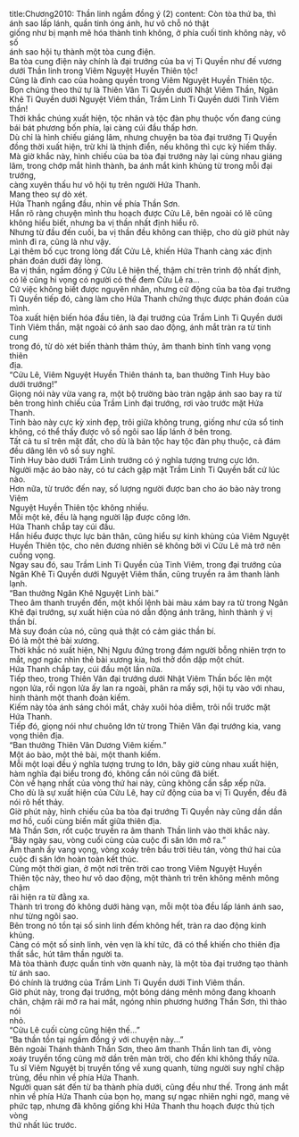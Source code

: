 title:Chương2010: Thần linh ngầm đồng ý (2)
content:
Còn tòa thứ ba, thì ánh sao lấp lánh, quần tinh óng ánh, hư vô chỗ nó thật<br>giống như bị mạnh mẽ hóa thành tinh không, ở phía cuối tinh không này, vô số<br>ánh sao hội tụ thành một tòa cung điện.<br>Ba tòa cung điện này chính là đại trướng của ba vị Ti Quyền như đế vương<br>dưới Thần linh trong Viêm Nguyệt Huyền Thiên tộc!<br>Cũng là đỉnh cao của hoàng quyền trong Viêm Nguyệt Huyền Thiên tộc.<br>Bọn chúng theo thứ tự là Thiên Vân Ti Quyền dưới Nhật Viêm Thần, Ngân<br>Khê Ti Quyền dưới Nguyệt Viêm thần, Trầm Linh Ti Quyền dưới Tinh Viêm<br>thần!<br>Thời khắc chúng xuất hiện, tộc nhân và tộc đàn phụ thuộc vốn đang cúng<br>bái bát phương bốn phía, lại càng cúi đầu thấp hơn.<br>Dù chỉ là hình chiếu giáng lâm, nhưng chuyện ba tòa đại trướng Ti Quyền<br>đồng thời xuất hiện, trừ khi là thịnh điển, nếu không thì cực kỳ hiếm thấy.<br>Mà giờ khắc này, hình chiếu của ba tòa đại trướng này lại cùng nhau giáng<br>lâm, trong chớp mắt hình thành, ba ánh mắt kinh khủng từ trong mỗi đại trướng,<br>càng xuyên thấu hư vô hội tụ trên người Hứa Thanh.<br>Mang theo sự dò xét.<br>Hứa Thanh ngẩng đầu, nhìn về phía Thần Sơn.<br>Hắn rõ ràng chuyện mình thu hoạch được Cửu Lê, bên ngoài có lẽ cũng<br>không hiểu biết, nhưng ba vị thần nhất định hiểu rõ.<br>Nhưng từ đầu đến cuối, ba vị thần đều không can thiệp, cho dù giờ phút này<br>mình đi ra, cũng là như vậy.<br>Lại thêm bố cục trong lòng đất Cửu Lê, khiến Hứa Thanh càng xác định<br>phán đoán dưới đáy lòng.<br>Ba vị thần, ngầm đồng ý Cửu Lê hiện thế, thậm chí trên trình độ nhất định,<br>có lẽ cũng hi vọng có người có thể đem Cửu Lê ra...<br>Cứ việc không biết được nguyên nhân, nhưng cử động của ba tòa đại trướng<br>Ti Quyền tiếp đó, càng làm cho Hứa Thanh chứng thực được phán đoán của<br>mình.<br>Tòa xuất hiện biến hóa đầu tiên, là đại trướng của Trầm Linh Ti Quyền dưới<br>Tinh Viêm thần, mặt ngoài có ánh sao dao động, ánh mắt tràn ra từ tinh cung<br>trong đó, từ dò xét biến thành thâm thúy, âm thanh bình tĩnh vang vọng thiên<br>địa.<br>“Cửu Lê, Viêm Nguyệt Huyền Thiên thánh ta, ban thưởng Tinh Huy bào<br>dưới trướng!”<br>Giọng nói này vừa vang ra, một bộ trường bào tràn ngập ánh sao bay ra từ<br>bên trong hình chiếu của Trầm Linh đại trướng, rơi vào trước mặt Hứa Thanh.<br>Tinh bào này cực kỳ xinh đẹp, trôi giữa không trung, giống như cửa sổ tinh<br>không, có thể thấy được vô số ngôi sao lấp lánh ở bên trong.<br>Tất cả tu sĩ trên mặt đất, cho dù là bản tộc hay tộc đàn phụ thuộc, cả đám<br>đều dâng lên vô số suy nghĩ.<br>Tinh Huy bào dưới Trầm Linh trướng có ý nghĩa tượng trưng cực lớn.<br>Người mặc áo bào này, có tư cách gặp mặt Trầm Linh Ti Quyền bất cứ lúc nào.<br>Hơn nữa, từ trước đến nay, số lượng người được ban cho áo bào này trong Viêm<br>Nguyệt Huyền Thiên tộc không nhiều.<br>Mỗi một kẻ, đều là hạng người lập được công lớn.<br>Hứa Thanh chắp tay cúi đầu.<br>Hắn hiểu được thực lực bản thân, cũng hiểu sự kinh khủng của Viêm Nguyệt<br>Huyền Thiên tộc, cho nên đương nhiên sẽ không bởi vì Cửu Lê mà trở nên<br>cuồng vọng.<br>Ngay sau đó, sau Trầm Linh Ti Quyền của Tinh Viêm, trong đại trướng của<br>Ngân Khê Ti Quyền dưới Nguyệt Viêm thần, cũng truyền ra âm thanh lành lạnh.<br>“Ban thưởng Ngân Khê Nguyệt Linh bài.”<br>Theo âm thanh truyền đến, một khối lệnh bài màu xám bay ra từ trong Ngân<br>Khê đại trướng, sự xuất hiện của nó dẫn động ánh trăng, hình thành ý vị thần bí.<br>Mà suy đoán của nó, cũng quả thật có cảm giác thần bí.<br>Đó là một thẻ bài xương.<br>Thời khắc nó xuất hiện, Nhị Ngưu đứng trong đám người bỗng nhiên trợn to<br>mắt, ngơ ngác nhìn thẻ bài xương kia, hơi thở dồn dập một chút.<br>Hứa Thanh chắp tay, cúi đầu một lần nữa.<br>Tiếp theo, trong Thiên Vân đại trướng dưới Nhật Viêm Thần bốc lên một<br>ngọn lửa, rồi ngọn lửa ấy lan ra ngoài, phân ra mấy sợi, hội tụ vào với nhau,<br>hình thành một thanh đoản kiếm.<br>Kiếm này tỏa ánh sáng chói mắt, chảy xuôi hỏa diễm, trôi nổi trước mặt<br>Hứa Thanh.<br>Tiếp đó, giọng nói như chuông lớn từ trong Thiên Vân đại trướng kia, vang<br>vọng thiên địa.<br>“Ban thưởng Thiên Vân Dương Viêm kiếm.”<br>Một áo bào, một thẻ bài, một thanh kiếm.<br>Mỗi một loại đều ý nghĩa tượng trưng to lớn, bây giờ cùng nhau xuất hiện,<br>hàm nghĩa đại biểu trong đó, không cần nói cũng đã biết.<br>Còn về hạng nhất của vòng thứ hai này, cũng không cần sắp xếp nữa.<br>Cho dù là sự xuất hiện của Cửu Lê, hay cử động của ba vị Ti Quyền, đều đã<br>nói rõ hết thảy.<br>Giờ phút này, hình chiếu của ba tòa đại trướng Ti Quyền này cũng dần dần<br>mơ hồ, cuối cùng biến mất giữa thiên địa.<br>Mà Thần Sơn, rốt cuộc truyền ra âm thanh Thần linh vào thời khắc này.<br>“Bảy ngày sau, vòng cuối cùng của cuộc đi săn lớn mở ra.”<br>Âm thanh ấy vang vọng, vòng xoáy trên bầu trời tiêu tán, vòng thứ hai của<br>cuộc đi săn lớn hoàn toàn kết thúc.<br>Cùng một thời gian, ở một nơi trên trời cao trong Viêm Nguyệt Huyền<br>Thiên tộc này, theo hư vô dao động, một thành trì trên không mênh mông chậm<br>rãi hiện ra từ đằng xa.<br>Thành trì trong đó không dưới hàng vạn, mỗi một tòa đều lấp lánh ánh sao,<br>như từng ngôi sao.<br>Bên trong nó tồn tại số sinh linh đếm không hết, tràn ra dao động kinh<br>khủng.<br>Càng có một số sinh linh, vẻn vẹn là khí tức, đã có thể khiến cho thiên địa<br>thất sắc, hút tâm thần người ta.<br>Mà tòa thành được quần tinh vờn quanh này, là một tòa đại trướng tạo thành<br>từ ánh sao.<br>Đó chính là trướng của Trầm Linh Ti Quyền dưới Tinh Viêm thần.<br>Giờ phút này, trong đại trướng, một bóng dáng mênh mông đang khoanh<br>chân, chậm rãi mở ra hai mắt, ngóng nhìn phương hướng Thần Sơn, thì thào nói<br>nhỏ.<br>“Cửu Lê cuối cùng cũng hiện thế...”<br>“Ba thần tồn tại ngầm đồng ý với chuyện này...”<br>Bên ngoài Thánh thành Thần Sơn, theo âm thanh Thần linh tan đi, vòng<br>xoáy truyền tống cũng mờ dần trên màn trời, cho đến khi không thấy nữa.<br>Tu sĩ Viêm Nguyệt bị truyền tống về xung quanh, từng người suy nghĩ chập<br>trùng, đều nhìn về phía Hứa Thanh.<br>Người quan sát đến từ ba thành phía dưới, cũng đều như thế. Trong ánh mắt<br>nhìn về phía Hứa Thanh của bọn họ, mang sự ngạc nhiên nghi ngờ, mang vẻ<br>phức tạp, nhưng đã không giống khi Hứa Thanh thu hoạch được thủ tịch vòng<br>thứ nhất lúc trước.